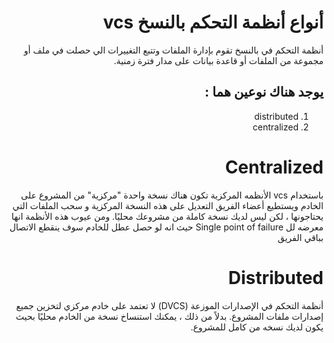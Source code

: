 
<div dir = rtl > 
  
 <h1>  أنواع أنظمة التحكم بالنسخ vcs
</h1> 

<p> 
أنظمة التحكم في بالنسخ تقوم بإدارة الملفات وتتبع التغييرات الي حصلت في ملف أو مجموعة من الملفات أو قاعدة بيانات على مدار فترة زمنية.
</p>
 <h2>  
    يوجد هناك نوعين  هما :

  </h2> 
   <ol>
  <li>distributed</li>
  <li>centralized</li>

</ol> 

  <h1> Centralized </h1>
<p>
باستخدام vcs الأنظمه المركزية تكون هناك نسخة واحدة "مركزية" من المشروع على الخادم ويستطيع أعضاء الفريق التعديل على هذه النسخة المركزية و سحب الملفات التي يحتاجونها ، لكن ليس لديك نسخة كاملة من مشروعك محليًا. ومن عيوب هذه الأنظمة  انها معرضه لل Single point of failure
  حيث انه لو حصل عطل للخادم سوف ينقطع الاتصال بباقي الفريق
  
  
  
  
  
  
<h1> Distributed </h1>
<p>
 أنظمة التحكم في الإصدارات الموزعة (DVCS)  لا تعتمد على خادم مركزي لتخزين جميع إصدارات ملفات المشروع. بدلاً من ذلك ، يمكنك استنساخ نسخة من الخادم محليًا بحيث يكون لديك نسخه من كامل للمشروع. 
  </p> 
  
  

  
  
  </dir >
